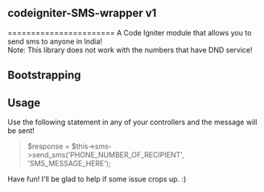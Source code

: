codeigniter-SMS-wrapper v1
------------------------
=======================
A Code Igniter module that allows you to send sms to anyone in India!  
Note: This library does not work with the numbers that have DND service!

Bootstrapping
-------------


Usage
-----
Use the following statement in any of your controllers and the message will be sent!
> $response = $this->sms->send_sms('PHONE_NUMBER_OF_RECIPIENT', 'SMS_MESSAGE_HERE');

Have fun! I'll be glad to help if some issue crops up. :)
